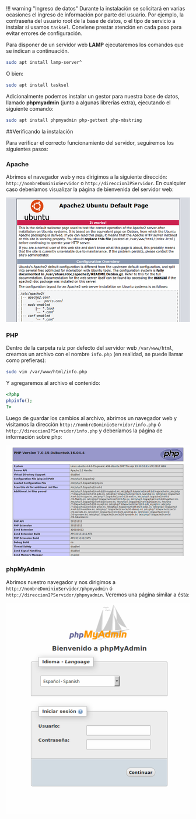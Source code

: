 !!! warning "Ingreso de datos"
	Durante la instalación se solicitará en varias ocasiones el ingreso de información por parte del usuario. Por ejemplo, la contraseña del usuario root de la base de datos, o el tipo de servicio a instalar si usamos `tasksel`. Conviene prestar atención en cada paso para evitar errores de configuración. 

Para disponer de un servidor web **LAMP** ejecutaremos los comandos que se indican a continuación. 

```bash
sudo apt install lamp-server^
```
O bien: 

```bash
sudo apt install tasksel
```
Adicionalmente podemos instalar un gestor para nuestra base de datos, llamado **phpmyadmin** (junto a algunas librerías extra), ejecutando el siguiente comando: 

```bash
sudo apt install phpmyadmin php-gettext php-mbstring
```

##Verificando la instalación

Para verificar el correcto funcionamiento del servidor, seguiremos los siguientes pasos:

### Apache

Abrimos el navegador web y nos dirigimos a la siguiente dirección: `http://nombreDominioServidor` o `http://direccionIPServidor`. En cualquier caso deberíamos visualizar la página de bienvenida del servidor web:

![Apache](imgLamp/lampWorks.png)


### PHP

Dentro de la carpeta raíz por defecto del servidor web `/var/www/html`, creamos un archivo con el nombre `info.php` (en realidad, se puede llamar como prefieras):

```bash
sudo vim /var/www/html/info.php
```
Y agregaremos al archivo el contenido:

```php
<?php
phpinfo();
?>
```
Luego de guardar los cambios al archivo, abrimos un navegador web y visitamos la dirección `http://nombreDominioServidor/info.php` ó `http://direccionIPServidor/ìnfo.php` y deberíamos la página de información sobre php:

![PHPInfo](imgLamp/lampPhpInfo.png)

### phpMyAdmin
Abrimos nuestro navegador y nos dirigimos a `http://nombreDominioServidor/phpmyadmin` ó `http://direccionIPServidor/phpmyadmin`. Veremos una página similar a ésta: 

![phpMyAdmin](imgLamp/lampPhpMyAdmin.png)

